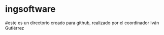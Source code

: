 # ingsoftware
#este es un directorio creado para github, realizado por el coordinador Iván Gutiérrez
